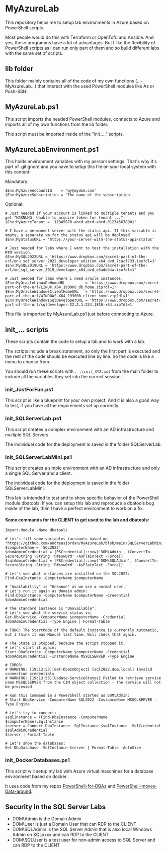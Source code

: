 # MyAzureLab

This repository helps me to setup lab environments in Azure based on PowerShell scripts.

Most people would do this with Terraform or OpenTofu and Ansible. And yes, these programms have a lot of advantages. But I like the flexibility of PowerShell scripts as I can run only part of them and so build different labs with the same set of scripts.


## lib folder

This folder mainly contains all of the code of my own functions (...-MyAzureLab...) that interact with the used PowerShell modules like Az or Posh-SSH.


## MyAzureLab.ps1

This script imports the needed PowerShell modules, connects to Azure and imports all of my own functions from the lib folder.

This script must be imported inside of the "init_..." scripts.


## MyAzureLabEnvironment.ps1

This holds environment variables with my personl settings. That's why it's part of .gitignore and you have to setup this file on your local system with this content:

Mandatory:

```
$Env:MyAzureAccountId    = 'my@mydom.com'
$Env:MyAzureSubscription = 'The name of the subscription'
```

Optional:

```
# Just needed if your account is linked to multiple tenants and you get "WARNUNG: Unable to acquire token for tenant ..."
$Env:MyAzureTenant = '12345678-abcd-abcd-abcd-012345678901' 

# I have a permanent server with the status api. If this variable is empty, a separate vm for the status api will be deployed.
$Env:MyStatusURL = 'https://your-server-with-the-status-api/status'

# Just needed for labs where I want to test the installation with the RTM version.
$Env:MySQL2022URL = 'https://www.dropbox.com/secret-part-of-the-url/enu_sql_server_2022_developer_edition_x64_dvd_7cacf733.iso?dl=1'
$Env:MySQL2019URL = 'https://www.dropbox.com/secret-part-of-the-url/en_sql_server_2019_developer_x64_dvd_e5ade34a.iso?dl=1'

# Just needed for labs where I need oracle instances.
$Env:MyOracleLinuxDbHomeURL         = 'https://www.dropbox.com/secret-part-of-the-url/LINUX.X64_193000_db_home.zip?dl=1'
$Env:MyOracleWindowsClientHomeURL   = 'https://www.dropbox.com/secret-part-of-the-url/WINDOWS.X64_193000_client_home.zip?dl=1'
$Env:MyOracleWindowsSqlDeveloperURL = 'https://www.dropbox.com/secret-part-of-the-url/sqldeveloper-22.2.1.234.1810-x64.zip?dl=1'
```

This file is imported by MyAzureLab.ps1 just before connecting to Azure.


## init_... scripts

These scripts contain the code to setup a lab and to work with a lab.

The scripts include a break statement, so only the first part is executed and the rest of the code should be executed line by line. So the code is like a menu to choose from.

You should run these scripts with `. .\init_XYZ.ps1` from the main folder to include all the variables they set into the currect session.


### init_JustForFun.ps1

This script is like a blueprint for your own project. And it is also a good way to test, if you have all the requirements set up correctly.


### init_SQLServerLab.ps1

This script creates a complex environment with an AD infrastructure and multiple SQL Servers.

The individual code for the deployment is saved in the folder SQLServerLab.


### init_SQLServerLabMini.ps1

This script creates a simple environment with an AD infrastructure and only a single SQL Server and a client. 

The individual code for the deployment is saved in the folder SQLServerLabMini.

This lab is intended to test and to show specific behavior of the PowerShell module dbatools. If you can setup this lab and reproduce a dbatools bug inside of the lab, then I have a perfect environment to work on a fix.

#### Some commands for the CLIENT to get used to the lab and dbatools:

```
Import-Module -Name dbatools

# Let's fill some variables (accounts based on "https://github.com/andreasjordan/MyAzureLab/blob/main/SQLServerLabMini/set_vm_config.ps1"):
$computerName = 'SQL2022'
$domAdminCredential = [PSCredential]::new('DOM\Admin', (ConvertTo-SecureString -String 'P#ssw0rd' -AsPlainText -Force))
$sqlAdminCredential = [PSCredential]::new('DOM\SQLAdmin', (ConvertTo-SecureString -String 'P#ssw0rd' -AsPlainText -Force))

# Let's see what instances are installed on the SQL2022:
Find-DbaInstance -ComputerName $computerName

# "Availability" is "Unknown" as we are a normal user.
# Let's run it again as domain admin:
Find-DbaInstance -ComputerName $computerName -Credential $domAdminCredential

# The standard instance is "Unavailable".
# Let's see what the service status is:
Get-DbaService -ComputerName $computerName -Credential $domAdminCredential -Type Engine | Format-Table

# TODO: The StartMode of the default instance is currently Automatic, but I think it was Manual last time. Will check that again.

# The State is Stopped, because the script stopped it. 
# Let's start it again:
Start-DbaService -ComputerName $computerName -Credential $domAdminCredential -InstanceName MSSQLSERVER -Type Engine

# ERROR: 
# WARNING: [19:13:53][Get-DbaCmObject] [sql2022.dom.local] Invalid connection credentials
# WARNING: [19:13:53][Update-ServiceStatus] Failed to retrieve service name MSSQLSERVER from the CIM object collection - the service will not be processed

# Run this command in a PowerShell started as DOM\Admin:
# Start-DbaService -ComputerName SQL2022 -InstanceName MSSQLSERVER -Type Engine

# Let's try to connect:
$sqlInstance = (Find-DbaInstance -ComputerName $computerName).SqlInstance
$server = Connect-DbaInstance -SqlInstance $sqlInstance -SqlCredential $sqlAdminCredential
$server | Format-Table

# Let's show the databases:
Get-DbaDatabase -SqlInstance $server | Format-Table -AutoSize
```


### init_DockerDatabases.ps1

This script will setup my lab with Azure virtual maschines for a database environment based on docker.

It uses code from my repos [PowerShell-for-DBAs](..\PowerShell-for-DBAs\README.md) and [PowerShell-moves-Data-around](..\PowerShell-moves-Data-around\README.md).


## Security in the SQL Server Labs

* DOM\Admin is the Domain Admin
* DOM\User is just a Domain User that can RDP to the CLIENT
* DOM\SQLAdmin is the SQL Server Admin that is also local Windows Admin on SQLxxxx and can RDP to the CLIENT
* DOM\SQLUser is a test user for non-admin access to SQL Server and can RDP to the CLIENT
